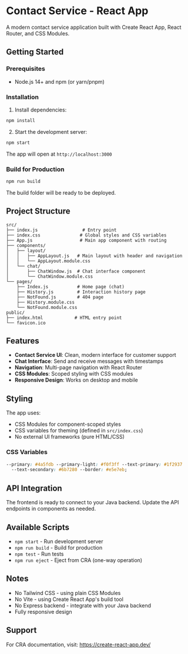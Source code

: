# Contact Service - React App

A modern contact service application built with Create React App, React Router, and CSS Modules.

## Getting Started

### Prerequisites

- Node.js 14+ and npm (or yarn/pnpm)

### Installation

1. Install dependencies:

```bash
npm install
```

2. Start the development server:

```bash
npm start
```

The app will open at `http://localhost:3000`

### Build for Production

```bash
npm run build
```

The build folder will be ready to be deployed.

## Project Structure

```
src/
├── index.js                 # Entry point
├── index.css               # Global styles and CSS variables
├── App.js                  # Main app component with routing
├── components/
│   ├── layout/
│   │   ├── AppLayout.js   # Main layout with header and navigation
│   │   └── AppLayout.module.css
│   └── chat/
│       ├── ChatWindow.js  # Chat interface component
│       └── ChatWindow.module.css
└── pages/
    ├── Index.js           # Home page (chat)
    ├── History.js         # Interaction history page
    ├── NotFound.js        # 404 page
    ├── History.module.css
    └── NotFound.module.css
public/
├── index.html            # HTML entry point
└── favicon.ico
```

## Features

- **Contact Service UI**: Clean, modern interface for customer support
- **Chat Interface**: Send and receive messages with timestamps
- **Navigation**: Multi-page navigation with React Router
- **CSS Modules**: Scoped styling with CSS modules
- **Responsive Design**: Works on desktop and mobile

## Styling

The app uses:

- CSS Modules for component-scoped styles
- CSS variables for theming (defined in `src/index.css`)
- No external UI frameworks (pure HTML/CSS)

### CSS Variables

```css
--primary: #4a5fdb --primary-light: #f0f3ff --text-primary: #1f2937
  --text-secondary: #6b7280 --border: #e5e7eb;
```

## API Integration

The frontend is ready to connect to your Java backend. Update the API endpoints in components as needed.

## Available Scripts

- `npm start` - Run development server
- `npm run build` - Build for production
- `npm test` - Run tests
- `npm run eject` - Eject from CRA (one-way operation)

## Notes

- No Tailwind CSS - using plain CSS Modules
- No Vite - using Create React App's build tool
- No Express backend - integrate with your Java backend
- Fully responsive design

## Support

For CRA documentation, visit: https://create-react-app.dev/
